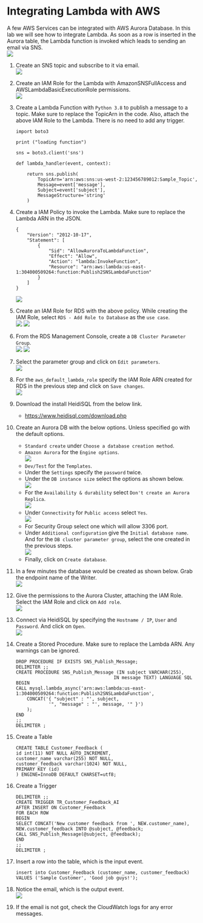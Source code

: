 # Integrating Lambda with AWS

A few AWS Services can be integrated with AWS Aurora Database. In this lab we will see how to integrate Lambda. As soon as a row is inserted in the Aurora table, the Lambda function is invoked which leads to sending an email via SNS.\
![](images/athena-overall-flow.png)

1. Create an SNS topic and subscribe to it via email.\
![](images/sns-topic-email-subscription.png)

1. Create an IAM Role for the Lambda with AmazonSNSFullAccess and AWSLambdaBasicExecutionRole permissions.\
![](images/iam-role-with-sns-fa-policy.png)

1. Create a Lambda Function with `Python 3.8` to publish a message to a topic. Make sure to replace the TopicArn in the code. Also, attach the above IAM Role to the Lambda. There is no need to add any trigger.
    ```
    import boto3

    print ("loading function")

    sns = boto3.client('sns')

    def lambda_handler(event, context):

        return sns.publish(
            TopicArn='arn:aws:sns:us-west-2:123456789012:Sample_Topic',
            Message=event['message'],
            Subject=event['subject'],
            MessageStructure='string'
        )
    ```

1. Create a IAM Policy to invoke the Lambda. Make sure to replace the Lambda ARN in the JSON.
    ```
    {
        "Version": "2012-10-17",
        "Statement": [
            {
                "Sid": "AllowAuroraToLambdaFunction",
                "Effect": "Allow",
                "Action": "lambda:InvokeFunction",
                "Resource": "arn:aws:lambda:us-east-1:304000509264:function:Publish2SNSLambdaFunction"
            }
        ]
    }
    ```
    ![](images/invoke-lambda-policy.png)

1. Create an IAM Role for RDS with the above policy. While creating the IAM Role, select `RDS - Add Role to Database` as the `use case`.\
![](images/iam-rds-use-case.png)
![](images/role-for-rds.png)

1. From the RDS Management Console, create a `DB Cluster Parameter Group`.\
![](images/create-rds-parameter-group.png)
![](images/name-type-for-rds-parameter-group.png)

1. Select the parameter group and click on `Edit parameters`.\
![](images/rds-parameter-group-edit.png)

1. For the `aws_default_lambda_role` specify the IAM Role ARN created for RDS in the previous step and click on `Save changes`.\
![](images/rds-parameter-group-edit-2.png)

1. Download the install HeidiSQL from the below link.
    - https://www.heidisql.com/download.php

1. Create an Aurora DB with the below options. Unless specified go with the default options.
    - `Standard create` under `Choose a database creation method`.
    - `Amazon Aurora` for the `Engine options`.\
    ![](images/engine-options.png)
    - `Dev/Test` for the `Templates`.
    - Under the `Settings` specify the `password` twice.
    - Under the `DB instance size` select the options as shown below.\
    ![](images/db-instance-options.png.png)
    - For the `Availability & durability` select `Don't create an Aurora Replica`.\
    ![](images/no-aurora-replicas.png)
    - Under `Connectivity` for `Public access` select `Yes`.\
    ![](images/public-access-yes.png)
    - For Security Group select one which will allow 3306 port.
    - Under `Additional configuration` give the `Initial database name`. And for the `DB cluster parameter group`, select the one created in the previous steps.\
    ![](images/additional-configurations.png)
    - Finally, click on `Create database`.

1. In a few minutes the database would be created as shown below. Grab the endpoint name of the Writer.\
![](images/aurora-database-created.png)

1. Give the permissions to the Aurora Cluster, attaching the IAM Role. Select the IAM Role and click on `Add role`.\
![](images/aurora-iam-role.png)

1. Connect via HeidiSQL by specifying the `Hostname / IP`, `User` and `Password`. And click on `Open`.\
![](images/connect-2-db-with-heidisql.png)

1. Create a Stored Procedure. Make sure to replace the Lambda ARN. Any warnings can be ignored.
    ```
    DROP PROCEDURE IF EXISTS SNS_Publish_Message;
    DELIMITER ;;
    CREATE PROCEDURE SNS_Publish_Message (IN subject VARCHAR(255),
                                        IN message TEXT) LANGUAGE SQL
    BEGIN
    CALL mysql.lambda_async('arn:aws:lambda:us-east-1:304000509264:function:Publish2SNSLambdaFunction',
        CONCAT('{ "subject" : "', subject,
                '", "message" : "', message, '" }')
        );
    END
    ;;
    DELIMITER ;
    ```

1. Create a Table
    ```
    CREATE TABLE Customer_Feedback (
    id int(11) NOT NULL AUTO_INCREMENT,
    customer_name varchar(255) NOT NULL,
    customer_feedback varchar(1024) NOT NULL,
    PRIMARY KEY (id)
    ) ENGINE=InnoDB DEFAULT CHARSET=utf8;
    ```

1. Create a Trigger
    ```
    DELIMITER ;;
    CREATE TRIGGER TR_Customer_Feedback_AI
    AFTER INSERT ON Customer_Feedback
    FOR EACH ROW
    BEGIN
    SELECT CONCAT('New customer feedback from ', NEW.customer_name), NEW.customer_feedback INTO @subject, @feedback;
    CALL SNS_Publish_Message(@subject, @feedback);
    END
    ;;
    DELIMITER ;
    ```

1. Insert a row into the table, which is the input event.
    ```
    insert into Customer_Feedback (customer_name, customer_feedback) VALUES ('Sample Customer', 'Good job guys!');
    ```

1. Notice the email, which is the output event.\
![](images/email-output-event.png)

1. If the email is not got, check the CloudWatch logs for any error messages.